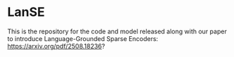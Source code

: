 # LanSE
This is the repository for the code and model released along with our paper to introduce Language-Grounded Sparse Encoders: https://arxiv.org/pdf/2508.18236? 
